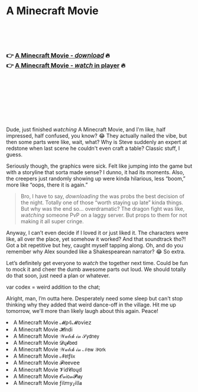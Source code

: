 <h1>A Minecraft Movie</h1>

<br><br><br>

<h3>👉 <a href="https://Dereks-snorenevbhag1986.github.io/qlfzkckufw/">A Minecraft Movie - 𝘥𝘰𝘸𝘯𝘭𝘰𝘢𝘥</a> 🔥<br>
👉 <a href="https://Dereks-snorenevbhag1986.github.io/qlfzkckufw/">A Minecraft Movie - 𝘸𝘢𝘵𝘤𝘩 in player</a> 🔥
</h3>



<br><br><br><br><br><br><br>


Dude, just finished 𝘸𝘢𝘵𝘤𝘩𝘪𝘯𝘨 A Minecraft Movie, and I'm like, half impressed, half confused, you know? 😂 They actually nailed the vibe, but then some parts were like, wait, what? Why is Steve suddenly an expert at redstone when last scene he couldn't even craft a table? Classic   stuff, I guess.

Seriously though, the graphics were sick. Felt like jumping into the game but with a storyline that sorta made sense? I dunno, it had its moments. Also, the creepers just randomly showing up were kinda hilarious, less “boom,” more like “oops, there it is again.” 

> Bro, I have to say, 𝘥𝘰𝘸𝘯𝘭𝘰𝘢𝘥𝘪𝘯𝘨 the   was probs the best decision of the night. Totally one of those “worth staying up late” kinda things. But why was the end so... overdramatic? The dragon fight was like, 𝘸𝘢𝘵𝘤𝘩𝘪𝘯𝘨 someone PvP on a laggy server. But props to them for not making it all super cringe. 

Anyway, I can’t even decide if I loved it or just liked it. The characters were like, all over the place, yet somehow it worked? And that soundtrack tho?! Got a bit repetitive but hey, caught myself tapping along. Oh, and do you remember why Alex sounded like a Shakespearean narrator? 😂 So extra.

Let’s definitely get everyone to 𝘸𝘢𝘵𝘤𝘩 the   together next time. Could be fun to mock it and cheer the dumb awesome parts out loud. We should totally do that soon, just need a plan or whatever.

var codex = weird addition to the chat;

Alright, man, I’m outta here. Desperately need some sleep but can't stop thinking why they added that weird dance-off in the village. Hit me up tomorrow, we'll more than likely laugh about this again. Peace!

<li>A Minecraft Movie 𝓜ρ𝟜𝓜𝗈ν𝗂𝖾𝗓</li>
<li>A Minecraft Movie 𝓗𝗂𝗇ԁ𝗂</li>
<li>A Minecraft Movie 𝒲𝒶𝓉𝒸𝒽 𝒾𝓃 𝒮𝗒𝖽𝗇𝖾𝗒</li>
<li>A Minecraft Movie 𝓓ų𝓫𝖻𝖾𝖽</li>
<li>A Minecraft Movie 𝒲𝒶𝓉𝒸𝒽 𝒾𝓃 𝒩𝖾𝗐 𝒴𝗈𝗋𝗄</li>
<li>A Minecraft Movie 𝓝𝖾𝗍ƒ𝗅𝗂𝗑</li>
<li>A Minecraft Movie 𝓕𝗋𝖾𝖾ν𝖾𝖾</li>
<li>A Minecraft Movie 𝓥𝗂ԁ𝓒𝗅𝗈ųԁ</li>
<li>A Minecraft Movie 𝓞𝓃𝗂𝗈𝓃𝓟𝗅𝖆𝗒</li>
<li>A Minecraft Movie ƒ𝗂𝗅𝗆𝗒𝓏𝗂𝗅𝗅𝖆</li>
